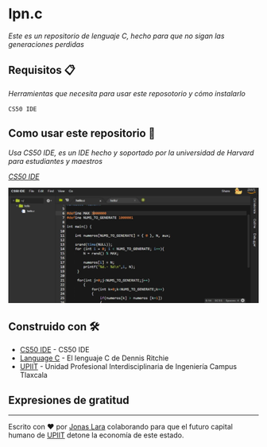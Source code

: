 # Ipn.c

_Este es un repositorio de lenguaje C, hecho para que no sigan las generaciones perdidas_


## Requisitos 📋

_Herramientas que necesita para usar este reposotorio y cómo instalarlo_

```
CS50 IDE
```

## Como usar este repositorio 🔧

_Usa CS50 IDE, es un IDE hecho y soportado por la universidad de Harvard para estudiantes y maestros_

_[CS50 IDE](https://ide.cs50.io)_

<img src=/1.jpeg alt="#"/>


## Construido con 🛠️

* [CS50 IDE](https://ide.cs50.io/) - CS50 IDE 
* [Language C](https://www.amazon.com/Programming-Language-2nd-Brian-Kernighan/dp/0131103628/ref=sr_1_1?dchild=1&keywords=language+c+dennis&qid=1618383287&sr=8-1) - El lenguaje C de Dennis Ritchie
* [UPIIT](https://www.upiit.ipn.mx/) - Unidad Profesional Interdisciplinaria de Ingeniería Campus Tlaxcala

## Expresiones de gratitud

---
Escrito con ❤️ por [Jonas Lara](https://www.linkedin.com/in/jonas1ara/) colaborando para que el futuro capital humano de [UPIIT](https://www.upiit.ipn.mx/) detone la economía de este estado.
